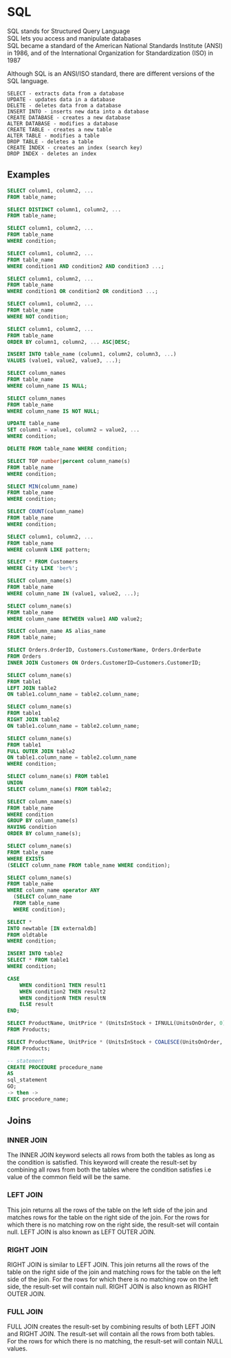 # SQL
SQL stands for Structured Query Language  
SQL lets you access and manipulate databases  
SQL became a standard of the American National Standards Institute (ANSI) in 1986, and of the International Organization for Standardization (ISO) in 1987

Although SQL is an ANSI/ISO standard, there are different versions of the SQL language.

    SELECT - extracts data from a database
    UPDATE - updates data in a database
    DELETE - deletes data from a database
    INSERT INTO - inserts new data into a database
    CREATE DATABASE - creates a new database
    ALTER DATABASE - modifies a database
    CREATE TABLE - creates a new table
    ALTER TABLE - modifies a table
    DROP TABLE - deletes a table
    CREATE INDEX - creates an index (search key)
    DROP INDEX - deletes an index

## Examples

```sql
SELECT column1, column2, ...
FROM table_name;

SELECT DISTINCT column1, column2, ...
FROM table_name;

SELECT column1, column2, ...
FROM table_name
WHERE condition;

SELECT column1, column2, ...
FROM table_name
WHERE condition1 AND condition2 AND condition3 ...;

SELECT column1, column2, ...
FROM table_name
WHERE condition1 OR condition2 OR condition3 ...;

SELECT column1, column2, ...
FROM table_name
WHERE NOT condition;

SELECT column1, column2, ...
FROM table_name
ORDER BY column1, column2, ... ASC|DESC;

INSERT INTO table_name (column1, column2, column3, ...)
VALUES (value1, value2, value3, ...);

SELECT column_names
FROM table_name
WHERE column_name IS NULL;

SELECT column_names
FROM table_name
WHERE column_name IS NOT NULL;

UPDATE table_name
SET column1 = value1, column2 = value2, ...
WHERE condition;

DELETE FROM table_name WHERE condition;

SELECT TOP number|percent column_name(s)
FROM table_name
WHERE condition;

SELECT MIN(column_name)
FROM table_name
WHERE condition;

SELECT COUNT(column_name)
FROM table_name
WHERE condition;

SELECT column1, column2, ...
FROM table_name
WHERE columnN LIKE pattern;

SELECT * FROM Customers
WHERE City LIKE 'ber%';

SELECT column_name(s)
FROM table_name
WHERE column_name IN (value1, value2, ...);

SELECT column_name(s)
FROM table_name
WHERE column_name BETWEEN value1 AND value2;

SELECT column_name AS alias_name
FROM table_name;

SELECT Orders.OrderID, Customers.CustomerName, Orders.OrderDate
FROM Orders
INNER JOIN Customers ON Orders.CustomerID=Customers.CustomerID;

SELECT column_name(s)
FROM table1
LEFT JOIN table2
ON table1.column_name = table2.column_name;

SELECT column_name(s)
FROM table1
RIGHT JOIN table2
ON table1.column_name = table2.column_name;

SELECT column_name(s)
FROM table1
FULL OUTER JOIN table2
ON table1.column_name = table2.column_name
WHERE condition;

SELECT column_name(s) FROM table1
UNION
SELECT column_name(s) FROM table2;

SELECT column_name(s)
FROM table_name
WHERE condition
GROUP BY column_name(s)
HAVING condition
ORDER BY column_name(s);

SELECT column_name(s)
FROM table_name
WHERE EXISTS
(SELECT column_name FROM table_name WHERE condition);

SELECT column_name(s)
FROM table_name
WHERE column_name operator ANY
  (SELECT column_name
  FROM table_name
  WHERE condition);

SELECT *
INTO newtable [IN externaldb]
FROM oldtable
WHERE condition;

INSERT INTO table2
SELECT * FROM table1
WHERE condition;

CASE
    WHEN condition1 THEN result1
    WHEN condition2 THEN result2
    WHEN conditionN THEN resultN
    ELSE result
END;

SELECT ProductName, UnitPrice * (UnitsInStock + IFNULL(UnitsOnOrder, 0))
FROM Products;

SELECT ProductName, UnitPrice * (UnitsInStock + COALESCE(UnitsOnOrder, 0))
FROM Products;

-- statement
CREATE PROCEDURE procedure_name
AS
sql_statement
GO;
-> then ->
EXEC procedure_name;

```

## Joins
### INNER JOIN
The INNER JOIN keyword selects all rows from both the tables as long as the condition is satisfied. This keyword will create the result-set by combining all rows from both the tables where the condition satisfies i.e value of the common field will be the same. 

### LEFT JOIN
This join returns all the rows of the table on the left side of the join and matches rows for the table on the right side of the join. For the rows for which there is no matching row on the right side, the result-set will contain null. LEFT JOIN is also known as LEFT OUTER JOIN.

### RIGHT JOIN
RIGHT JOIN is similar to LEFT JOIN. This join returns all the rows of the table on the right side of the join and matching rows for the table on the left side of the join. For the rows for which there is no matching row on the left side, the result-set will contain null. RIGHT JOIN is also known as RIGHT OUTER JOIN.

### FULL JOIN
FULL JOIN creates the result-set by combining results of both LEFT JOIN and RIGHT JOIN. The result-set will contain all the rows from both tables. For the rows for which there is no matching, the result-set will contain NULL values.
